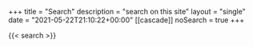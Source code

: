 +++
title       = "Search"
description = "search on this site"
layout      = "single"
date        = "2021-05-22T21:10:22+00:00"
[[cascade]]
noSearch    = true
+++

{{< search >}}